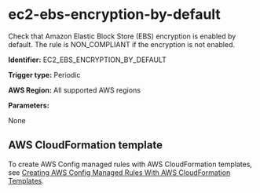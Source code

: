 # ec2\-ebs\-encryption\-by\-default<a name="ec2-ebs-encryption-by-default"></a>

Check that Amazon Elastic Block Store \(EBS\) encryption is enabled by default\. The rule is NON\_COMPLIANT if the encryption is not enabled\. 

**Identifier:** EC2\_EBS\_ENCRYPTION\_BY\_DEFAULT

**Trigger type:** Periodic

**AWS Region:** All supported AWS regions

**Parameters:**

None  

## AWS CloudFormation template<a name="w24aac11c29c17b7d111c15"></a>

To create AWS Config managed rules with AWS CloudFormation templates, see [Creating AWS Config Managed Rules With AWS CloudFormation Templates](aws-config-managed-rules-cloudformation-templates.md)\.